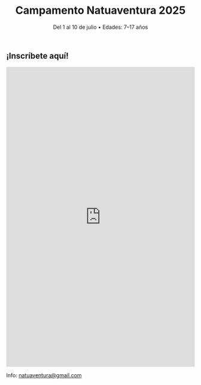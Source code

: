 <!DOCTYPE html>
<html lang="es">
<head>
  <meta charset="UTF-8">
  <meta name="viewport" content="width=device-width,initial-scale=1">
  <title>Inscripciones - Campamento Natuaventura</title>
  <link rel="stylesheet" href="css/style.css">
</head>
<body>
  <header>
    <h1>Campamento Natuaventura 2025</h1>
    <p>Del 1 al 10 de julio • Edades: 7–17 años</p>
  </header>
  <main>
    <h2>¡Inscríbete aquí!</h2>
    <iframe
      src="https://docs.google.com/forms/d/e/1FAIpQLSf1ZiWqXvUCxiAZdBJ7YycYDBrhuNKz2nLkTfiIFuOk5E2dhg/viewform?embedded=true"
      width="100%" height="800" frameborder="0">Cargando…</iframe>
  </main>
  <footer>
    <p>Info: <a href="mailto:natuaventura@gmail.com">natuaventura@gmail.com</a></p>
  </footer>
</body>
</html>
